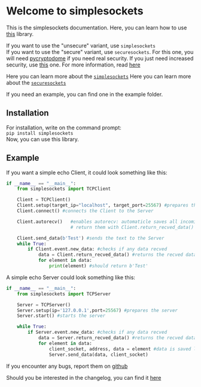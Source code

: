 # Welcome to simplesockets

This is the simplesockets documentation. Here, you can learn how to use 
[this](https://github.com/MrPoisen/simplesockets) library.  

If you want to use the "unsecure" variant, use ``simplesockets``  
If you want to use the "secure" variant, use `securesockets`. For this one, you will need 
[pycryptodome](https://pypi.org/project/pycryptodome/) if you need real security. If you just need increased security, 
use [this](Selfmade_Crypto_Socket-reference.md) one. For more information, read [here](Securesockets_selfwritten.md)  

Here you can learn more about the [``simplesockets``](simple_sockets_selfwritten.md)
Here you can learn more about the [`securesockets`](Securesockets_selfwritten.md)

If you need an example, you can find one in the example folder.

## Installation  

For installation, write on the command prompt:  
`pip install simplesockets`  
Now, you can use this library.  

## Example  

If you want a simple echo Client, it could look something like this:

```` python
if __name__ == "__main__":
    from simplesockets import TCPClient

    Client = TCPClient()
    Client.setup(target_ip="localhost", target_port=25567) #prepares the Client
    Client.connect() #connects the Client to the Server

    Client.autorecv()   #enables autorecv: automaticle saves all incoming data in Client.recved_data,
                        # return them with Client.return_recved_data()

    Client.send_data(b'Test') #sends the text to the Server
    while True:
        if Client.event.new_data: #checks if any data recved
            data = Client.return_recved_data() #returns the recved data as a list
            for element in data:
                print(element) #should return b'Test'
````

A simple echo Server could look something like this:
```` python
if __name__ == "__main__":
    from simplesockets import TCPServer

    Server = TCPServer()
    Server.setup(ip='127.0.0.1',port=25567) #prepares the server
    Server.start() #starts the server

    while True:
        if Server.event.new_data: #checks if any data recved
            data = Server.return_recved_data() #returns the recved data as a list
            for element in data:
                client_socket, address, data = element #data is saved like this (client_socket,address,recved_data)
                Server.send_data(data, client_socket)
````

If you encounter any bugs, report them on [github](https://github.com/MrPoisen/simplesockets)

Should you be interested in the changelog, you can find it [here](Changelog.md)